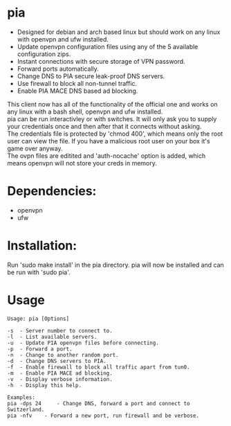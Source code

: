 pia
==========
- Designed for debian and arch based linux but should work on any linux with openvpn and ufw installed.
- Update openvpn configuration files using any of the 5 available configuration zips.
- Instant connections with secure storage of VPN password.
- Forward ports automatically.
- Change DNS to PIA secure leak-proof DNS servers.
- Use firewall to block all non-tunnel traffic.
- Enable PIA MACE DNS based ad blocking.

This client now has all of the functionality of the official one and works on any linux with a bash shell, openvpn and ufw installed.  
pia can be run interactivley or with switches. It will only ask you to supply your credentials once and then after that it connects without asking.  
The credentials file is protected by 'chmod 400', which means only the root user can view the file. If you have a malicious root user on your box it's game over anyway.  
The ovpn files are editited and 'auth-nocache' option is added, which means openvpn will not store your creds in memory.  

Dependencies:
==========
- openvpn
- ufw

Installation:
==========
Run 'sudo make install' in the pia directory.
pia will now be installed and can be run with 'sudo pia'.

Usage
==========
	Usage: pia [Options]

	-s	- Server number to connect to.
	-l	- List available servers.
	-u	- Update PIA openvpn files before connecting.
	-p	- Forward a port.
	-n	- Change to another random port.
	-d	- Change DNS servers to PIA.
	-f	- Enable firewall to block all traffic apart from tun0.
	-m	- Enable PIA MACE ad blocking.
	-v	- Display verbose information.
	-h	- Display this help.

	Examples: 
	pia -dps 24 	- Change DNS, forward a port and connect to Switzerland.
	pia -nfv	- Forward a new port, run firewall and be verbose.
